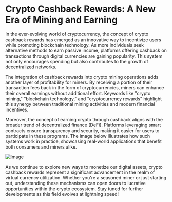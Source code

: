 # Crypto Cashback Rewards: A New Era of Mining and Earning

In the ever-evolving world of cryptocurrency, the concept of crypto cashback rewards has emerged as an innovative way to incentivize users while promoting blockchain technology. As more individuals seek alternative methods to earn passive income, platforms offering cashback on transactions through digital currencies are gaining popularity. This system not only encourages spending but also contributes to the growth of decentralized networks.

The integration of cashback rewards into crypto mining operations adds another layer of profitability for miners. By receiving a portion of their transaction fees back in the form of cryptocurrencies, miners can enhance their overall earnings without additional effort. Keywords like "crypto mining," "blockchain technology," and "cryptocurrency rewards" highlight this synergy between traditional mining activities and modern financial incentives.

Moreover, the concept of earning crypto through cashback aligns with the broader trend of decentralized finance (DeFi). Platforms leveraging smart contracts ensure transparency and security, making it easier for users to participate in these programs. The image below illustrates how such systems work in practice, showcasing real-world applications that benefit both consumers and miners alike.

![Image](https://github.com/user-attachments/assets/3be06921-4469-491d-bd37-5f14c53422b7)

As we continue to explore new ways to monetize our digital assets, crypto cashback rewards represent a significant advancement in the realm of virtual currency utilization. Whether you're a seasoned miner or just starting out, understanding these mechanisms can open doors to lucrative opportunities within the crypto ecosystem. Stay tuned for further developments as this field evolves at lightning speed!